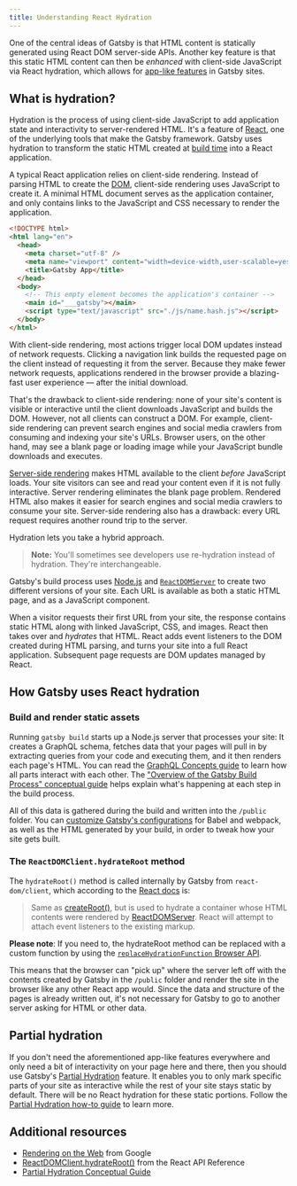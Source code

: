 ```yaml
---
title: Understanding React Hydration
---
```


One of the central ideas of Gatsby is that HTML content is statically generated using React DOM server-side APIs. Another key feature is that this static HTML content can then be _enhanced_ with client-side JavaScript via React hydration, which allows for [app-like features](/docs/how-to/routing/client-only-routes-and-user-authentication/) in Gatsby sites.

## What is hydration?

Hydration is the process of using client-side JavaScript to add application state and interactivity to server-rendered HTML. It's a feature of [React](/docs/glossary/react/), one of the underlying tools that make the Gatsby framework. Gatsby uses hydration to transform the static HTML created at [build time](/docs/glossary/build/) into a React application.

A typical React application relies on client-side rendering. Instead of parsing HTML to create the [DOM](/docs/glossary#dom), client-side rendering uses JavaScript to create it. A minimal HTML document serves as the application container, and only contains links to the JavaScript and CSS necessary to render the application.

```html
<!DOCTYPE html>
<html lang="en">
  <head>
    <meta charset="utf-8" />
    <meta name="viewport" content="width=device-width,user-scalable=yes" />
    <title>Gatsby App</title>
  </head>
  <body>
    <!-- This empty element becomes the application's container -->
    <main id="___gatsby"></main>
    <script type="text/javascript" src="./js/name.hash.js"></script>
  </body>
</html>
```

With client-side rendering, most actions trigger local DOM updates instead of network requests. Clicking a navigation link builds the requested page on the client instead of requesting it from the server. Because they make fewer network requests, applications rendered in the browser provide a blazing-fast user experience &mdash; after the initial download.

That's the drawback to client-side rendering: none of your site's content is visible or interactive until the client downloads JavaScript and builds the DOM. However, not all clients can construct a DOM. For example, client-side rendering can prevent search engines and social media crawlers from consuming and indexing your site's URLs. Browser users, on the other hand, may see a blank page or loading image while your JavaScript bundle downloads and executes.

[Server-side rendering](/docs/glossary/server-side-rendering/) makes HTML available to the client _before_ JavaScript loads. Your site visitors can see and read your content even if it is not fully interactive. Server rendering eliminates the blank page problem. Rendered HTML also makes it easier for search engines and social media crawlers to consume your site. Server-side rendering also has a drawback: every URL request requires another round trip to the server.

Hydration lets you take a hybrid approach.

> **Note:** You'll sometimes see developers use re-hydration instead of hydration. They're interchangeable.

Gatsby's build process uses [Node.js](/docs/glossary/node/) and [`ReactDOMServer`](https://reactjs.org/docs/react-dom-server.html) to create two different versions of your site. Each URL is available as both a static HTML page, and as a JavaScript component.

When a visitor requests their first URL from your site, the response contains static HTML along with linked JavaScript, CSS, and images. React then takes over and _hydrates_ that HTML. React adds event listeners to the DOM created during HTML parsing, and turns your site into a full React application. Subsequent page requests are DOM updates managed by React.

## How Gatsby uses React hydration

### Build and render static assets

Running `gatsby build` starts up a Node.js server that processes your site: It creates a GraphQL schema, fetches data that your pages will pull in by extracting queries from your code and executing them, and it then renders each page's HTML. You can read the [GraphQL Concepts guide](/docs/conceptual/graphql-concepts/) to learn how all parts interact with each other. The ["Overview of the Gatsby Build Process" conceptual guide](/docs/conceptual/overview-of-the-gatsby-build-process/) helps explain what's happening at each step in the build process.

All of this data is gathered during the build and written into the `/public` folder. You can [customize Gatsby's configurations](/docs/how-to/local-development/javascript-tooling/) for Babel and webpack, as well as the HTML generated by your build, in order to tweak how your site gets built.

### The `ReactDOMClient.hydrateRoot` method

The `hydrateRoot()` method is called internally by Gatsby from `react-dom/client`, which according to the [React docs](https://reactjs.org/docs/react-dom-client.html#hydrateroot) is:

> Same as [createRoot()](https://reactjs.org/docs/react-dom-client.html#createroot), but is used to hydrate a container whose HTML contents were rendered by [ReactDOMServer](https://reactjs.org/docs/react-dom-server.html). React will attempt to attach event listeners to the existing markup.

**Please note**: If you need to, the hydrateRoot method can be replaced with a custom function by using the [`replaceHydrationFunction` Browser API](/docs/reference/config-files/gatsby-browser/#replaceHydrateFunction).

This means that the browser can "pick up" where the server left off with the contents created by Gatsby in the `/public` folder and render the site in the browser like any other React app would. Since the data and structure of the pages is already written out, it's not necessary for Gatsby to go to another server asking for HTML or other data.

## Partial hydration

If you don't need the aforementioned app-like features everywhere and only need a bit of interactivity on your page here and there, then you should use Gatsby's [Partial Hydration](/docs/conceptual/partial-hydration) feature. It enables you to only mark specific parts of your site as interactive while the rest of your site stays static by default. There will be no React hydration for these static portions. Follow the [Partial Hydration how-to guide](/docs/how-to/performance/partial-hydration) to learn more.

## Additional resources

- [Rendering on the Web](https://web.dev/rendering-on-the-web/) from Google
- [ReactDOMClient.hydrateRoot()](https://reactjs.org/docs/react-dom-client.html#hydrateroot) from the React API Reference
- [Partial Hydration Conceptual Guide](/docs/conceptual/partial-hydration)

